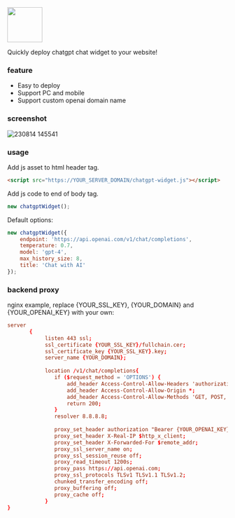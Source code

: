 <img src="https://github.com/hisune/chatgpt-widget/assets/7941669/2bae7c83-723d-4bb1-ac6b-801296db72ee" height="80" width="auto"/>

Quickly deploy chatgpt chat widget to your website!

### feature
- Easy to deploy
- Support PC and mobile
- Support custom openai domain name

### screenshot
![230814 145541](https://github.com/hisune/chatgpt-widget/assets/7941669/c493645b-51df-47e3-a176-12da29b34314)

### usage
Add js asset to html header tag.
```html
<script src="https://YOUR_SERVER_DOMAIN/chatgpt-widget.js"></script>
```
Add js code to end of body tag.
```js
new chatgptWidget();
```
Default options:
```js
new chatgptWidget({
    endpoint: 'https://api.openai.com/v1/chat/completions',
    temperature: 0.7,
    model: 'gpt-4',
    max_history_size: 8,
    title: 'Chat with AI'
});
```
### backend proxy
nginx example, replace {YOUR_SSL_KEY}, {YOUR_DOMAIN} and {YOUR_OPENAI_KEY} with your own:
```conf
server
       {
            listen 443 ssl;
            ssl_certificate {YOUR_SSL_KEY}/fullchain.cer;
            ssl_certificate_key {YOUR_SSL_KEY}.key;
            server_name {YOUR_DOMAIN};
            
            location /v1/chat/completions{
               if ($request_method = 'OPTIONS') {
            	   add_header Access-Control-Allow-Headers 'authorization,content-type';
            	   add_header Access-Control-Allow-Origin *;
            	   add_header Access-Control-Allow-Methods 'GET, POST, OPTIONS';
            	   return 200;
               }
               resolver 8.8.8.8;
            
               proxy_set_header authorization "Bearer {YOUR_OPENAI_KEY}";
               proxy_set_header X-Real-IP $http_x_client;
               proxy_set_header X-Forwarded-For $remote_addr;
               proxy_ssl_server_name on;
               proxy_ssl_session_reuse off;
               proxy_read_timeout 1200s;
               proxy_pass https://api.openai.com;
               proxy_ssl_protocols TLSv1 TLSv1.1 TLSv1.2;
               chunked_transfer_encoding off;
               proxy_buffering off;
               proxy_cache off;
            }
}
```
